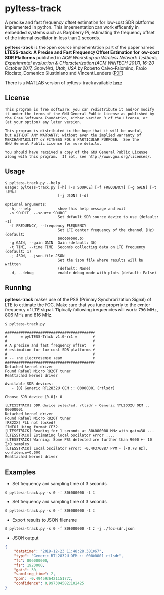 # pyltess-track

A precise and fast frequency offset estimation for low-cost SDR platforms implemented in python. This impementation can work efficently in embedded systems such as Raspberry Pi, estimating the frequency offset of the internal oscillator in less than 2 seconds.


**pyltess-track** is the open source implementation part of the paper named **LTESS-track: A Precise and Fast Frequency Offset Estimation for low-cost SDR Platforms** published in *ACM Workshop on Wireless Network Testbeds, Experimental evaluation & CHaracterization (ACM WiNTECH 2017), 16-20 October 2017, Snowbird, Utah, USA* by Roberto Calvo-Palomino, Fabio Ricciato, Domenico Giustiniano and Vincent Lenders ([PDF](http://eprints.networks.imdea.org/id/document/4484))

There is a MATLAB version of pyltess-track available [here](https://github.com/electrosense/LTESS-track)

## License

```
This program is free software: you can redistribute it and/or modify
it under the terms of the GNU General Public License as published by
the Free Software Foundation, either version 3 of the License, or
(at your option) any later version.

This program is distributed in the hope that it will be useful,
but WITHOUT ANY WARRANTY; without even the implied warranty of
MERCHANTABILITY or FITNESS FOR A PARTICULAR PURPOSE.  See the
GNU General Public License for more details.

You should have received a copy of the GNU General Public License
along with this program.  If not, see http://www.gnu.org/licenses/.
```

## Usage

```
$ pyltess-track.py --help
usage: pyltess-track.py [-h] [-s SOURCE] [-f FREQUENCY] [-g GAIN] [-t TIME]
                        [-j JSON] [-d]

optional arguments:
  -h, --help            show this help message and exit
  -s SOURCE, --source SOURCE
                        Set default SDR source device to use (default: -1)
  -f FREQUENCY, --frequency FREQUENCY
                        Set LTE center frequency of the channel (Hz) (default:
                        806000000.0)
  -g GAIN, --gain GAIN  Gain (default: 30)
  -t TIME, --time TIME  Seconds collecting data on LTE frequency (default: 1)
  -j JSON, --json-file JSON
                        Set the json file where results will be written
                        (default: None)
  -d, --debug           enable debug mode with plots (default: False)
```

## Running

**pyltess-track** makes use of the PSS (Primary Synchronization Signal) of LTE to estimate the FOC. Make sure that you tune properly to the center frequency of LTE signal. Tipically following frequencies will work: 796 MHz, 806 MHz and 816 MHz.

```
$ pyltess-track.py

#########################################
#      = pyLTESS-Track v1.0-rc1 =       #
#                                       #
# A precise and fast frequency offset   #
# estimation for low-cost SDR platforms #
#                                       #
# -- The Electrosense Team              #
#########################################
Detached kernel driver
Found Rafael Micro R820T tuner
Reattached kernel driver

Available SDR devices:
   - [0] Generic RTL2832U OEM :: 00000001 (rtlsdr)

Choose SDR device [0-0]: 0

[LTESSTRACK] SDR device selected: rtlsdr - Generic RTL2832U OEM :: 00000001
Detached kernel driver
Found Rafael Micro R820T tuner
[R82XX] PLL not locked!
[INFO] Using format CF32.
[LTESSTRACK] Reading for 1 seconds at 806000000 MHz with gain=30 ...
[LTESSTRACK] Estimating local oscilator error ....
[LTESSTRACK] Warning: Some PSS detected are further than 9600 +- 10 I/Q samples
[LTESSTRACK] Local oscilator error: -0.40376887 PPM - [-0.78 Hz], confidence=0.800
Reattached kernel driver
```

## Examples

* Set frequency and sampling time of 3 seconds
```
$ pyltess-track.py -s 0 -f 806000000 -t 3
```

* Set frequency and sampling time of 3 seconds
```
$ pyltess-track.py -s 0 -f 806000000 -t 3
```

* Export results to JSON filename
```
$ pyltess-track.py -s 0 -f 806000000 -t 2 -j ./foc-sdr.json
```

* JSON output
```json
{
    "datetime": "2019-12-23 11:48:28.381867",
    "type": "Generic RTL2832U OEM :: 00000001 rtlsdr",
    "fc": 806000000,
    "fs": 1920000,
    "gain": 30,
    "sampling_time": 2,
    "ppm": -0.4945936421151772,
    "confidence": 0.9973045822102425
}
```
